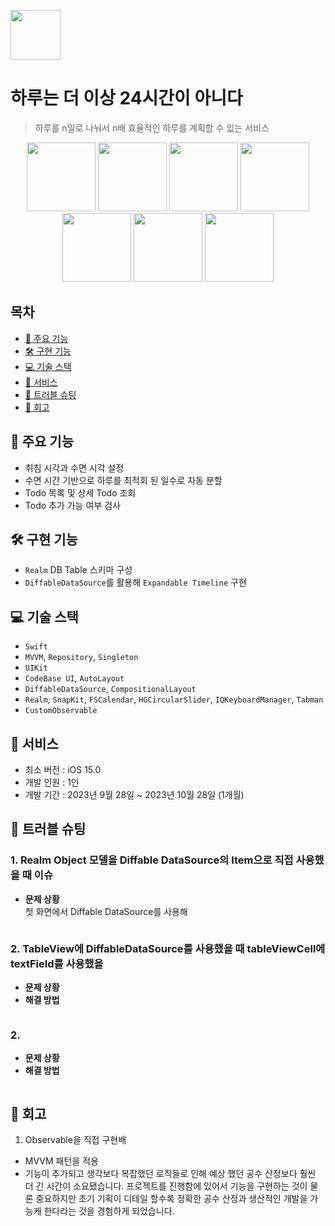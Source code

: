 <img src="https://github.com/Seungwoo-Seo/A-day-is-no-longer-24-hours/assets/72753868/2d1de35c-655e-4d92-ad02-588512fee4a6" width="80"></br>
# 하루는 더 이상 24시간이 아니다

> 하루를 n일로 나눠서 n배 효율적인 하루를 계획할 수 있는 서비스
  
<p align="center">
  <img src="https://github.com/Seungwoo-Seo/A-day-is-no-longer-24-hours/assets/72753868/4f9f91b9-3cc4-4c9d-8e5a-4ffc1558c805" width="110">
  <img src="https://github.com/Seungwoo-Seo/A-day-is-no-longer-24-hours/assets/72753868/820b5685-901d-441d-9fc5-06e15592ed62" width="110">
  <img src="https://github.com/Seungwoo-Seo/A-day-is-no-longer-24-hours/assets/72753868/9c1cd1f0-8e28-45d1-b905-3579485613d2" width="110">
  <img src="https://github.com/Seungwoo-Seo/A-day-is-no-longer-24-hours/assets/72753868/526e0317-850f-4fcd-a1a7-90ee5dcdb07c" width="110">
  <img src="https://github.com/Seungwoo-Seo/A-day-is-no-longer-24-hours/assets/72753868/900a0ce0-3429-4bf4-ac50-c7c85563c553" width="110">
  <img src="https://github.com/Seungwoo-Seo/A-day-is-no-longer-24-hours/assets/72753868/427e1925-5fbe-457f-a593-ac96cb6cc836" width="110">
  <img src="https://github.com/Seungwoo-Seo/A-day-is-no-longer-24-hours/assets/72753868/960e2bed-09b0-4358-9e15-9601b280ea1a" width="110">
</p>

## 목차

- [🚀 주요 기능](#-주요-기능)
- [🛠 구현 기능](#-구현-기능) 
- [💻 기술 스택](#-기술-스택)
- [📱 서비스](#-서비스)
- [🚨 트러블 슈팅](#-트러블-슈팅)
- [📝 회고](#-회고)

## 🚀 주요 기능

- 취침 시각과 수면 시각 설정
- 수면 시간 기반으로 하루를 최적회 된 일수로 자동 분할
- Todo 목록 및 상세 Todo 조회
- Todo 추가 가능 여부 검사

## 🛠 구현 기능

- `Realm` DB Table 스키마 구성
- `DiffableDataSource`를 활용해 `Expandable Timeline` 구현

## 💻 기술 스택

- `Swift`
- `MVVM`, `Repository`, `Singleton`
- `UIKit`
- `CodeBase UI`, `AutoLayout`
- `DiffableDataSource`, `CompositionalLayout`
- `Realm`, `SnapKit`, `FSCalendar`, `HGCircularSlider`, `IQKeyboardManager`, `Tabman`
- `CustomObservable`

## 📱 서비스

- 최소 버전 : iOS 15.0
- 개발 인원 : 1인
- 개발 기간 : 2023년 9월 28일 ~ 2023년 10월 28일 (1개월)

## 🚨 트러블 슈팅

<!-- 프로젝트 중 발생한 문제와 그 해결 방법에 대한 내용을 기록한다. -->
### 1. Realm Object 모델을 Diffable DataSource의 Item으로 직접 사용했을 때 이슈
- **문제 상황**</br>
첫 화면에서 Diffable DataSource를 사용해
~~~swift
~~~

### 2. TableView에 DiffableDataSource를 사용했을 때 tableViewCell에 textField를 사용했을 
- **문제 상황**</br>
- **해결 방법**</br>
~~~swift
~~~

### 2. 
- **문제 상황** </br>
- **해결 방법** </br>
~~~swift
~~~

## 📝 회고
<!-- 프로젝트를 마무리하면서 느낀 소회, 개선점, 다음에 시도해보고 싶은 것 등을 정리한다. -->
1. Observable을 직접 구현배 
- MVVM 패턴을 적용
- 기능이 추가되고 생각보다 복잡했던 로직들로 인해 예상 했던 공수 산정보다 훨씬 더 긴 시간이 소요됐습니다. 프로젝트를 진행함에 있어서 기능을 구현하는 것이 물론 중요하지만 초기 기획이 디테일 할수록 정확한 공수 산정과 생산적인 개발을 가능케 한다라는 것을 경험하게 되었습니다.
